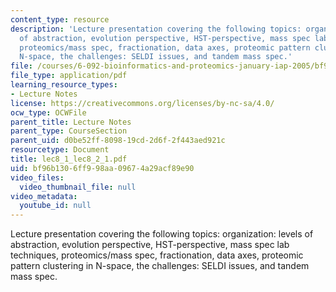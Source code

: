 ```yaml
---
content_type: resource
description: 'Lecture presentation covering the following topics: organization: levels
  of abstraction, evolution perspective, HST-perspective, mass spec lab techniques,
  proteomics/mass spec, fractionation, data axes, proteomic pattern clustering in
  N-space, the challenges: SELDI issues, and tandem mass spec.'
file: /courses/6-092-bioinformatics-and-proteomics-january-iap-2005/bf96b1306ff998aa09674a29acf89e90_lec8_1_lec8_2_1.pdf
file_type: application/pdf
learning_resource_types:
- Lecture Notes
license: https://creativecommons.org/licenses/by-nc-sa/4.0/
ocw_type: OCWFile
parent_title: Lecture Notes
parent_type: CourseSection
parent_uid: d0be52ff-8098-19cd-2d6f-2f443aed921c
resourcetype: Document
title: lec8_1_lec8_2_1.pdf
uid: bf96b130-6ff9-98aa-0967-4a29acf89e90
video_files:
  video_thumbnail_file: null
video_metadata:
  youtube_id: null
---
```

Lecture presentation covering the following topics: organization: levels of abstraction, evolution perspective, HST-perspective, mass spec lab techniques, proteomics/mass spec, fractionation, data axes, proteomic pattern clustering in N-space, the challenges: SELDI issues, and tandem mass spec.